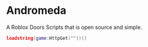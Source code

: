 # Andromeda
A Roblox Doors Scripts that is open source and simple.
```lua
loadstring(game:HttpGet(""))()
```
